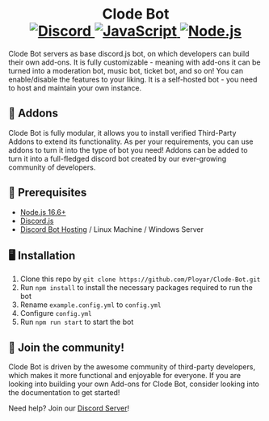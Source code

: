 <h1 align="center">
  Clode Bot
  <br>
  <a href="https://ployar.ga/discord">
    <img border="0" alt="Discord" src="https://cdn.discordapp.com/avatars/876379403813289984/798e720963c3af66235c23bf2f2b4026.gif?size=1024">
  </a>
  <a href="https://www.javascript.com/">
    <img border="0" alt="JavaScript" src="https://img.shields.io/badge/JavaScript-323330?style=for-the-badge&logo=javascript&logoColor=F7DF1E">
  </a>
  <a href="https://nodejs.org/">
    <img border="0" alt="Node.js" src="https://img.shields.io/badge/Node.js-339933?style=for-the-badge&logo=nodedotjs&logoColor=white">
  </a>
</h1>

Clode Bot servers as base discord.js bot, on which developers can build their own add-ons. It is fully customizable - meaning with add-ons it can be turned into a moderation bot, music bot, ticket bot, and so on! You can enable/disable the features to your liking. It is a self-hosted bot - you need to host and maintain your own instance.

## 🧩 Addons

Clode Bot is fully modular, it allows you to install verified Third-Party Addons to extend its functionality. As per your requirements, you can use addons to turn it into the type of bot you need! Addons can be added to turn it into a full-fledged discord bot created by our ever-growing community of developers.


## 🚧 Prerequisites

-   [Node.js 16.6+](https://nodejs.org/en/download/)
-   [Discord.js](https://www.npmjs.com/package/discord.js/v/13.3.1)
-   [Discord Bot Hosting](https://revivenode.com/discord.html) / Linux Machine / Windows Server

## 🖥️ Installation

1. Clone this repo by `git clone https://github.com/Ployar/Clode-Bot.git`
2. Run `npm install` to install the necessary packages required to run the bot
3. Rename `example.config.yml` to `config.yml`
4. Configure `config.yml`
5. Run `npm run start` to start the bot

## 👋 Join the community!

Clode Bot is driven by the awesome community of third-party developers, which makes it more functional and enjoyable for everyone. If you are looking into building your own Add-ons for Clode Bot, consider looking into the documentation to get started!

Need help? Join our [Discord Server](https://discord.gg/C2XfGANnPA)!